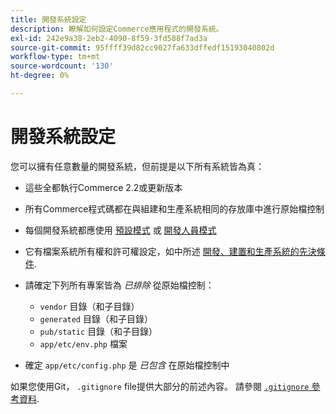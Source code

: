 ```yaml
---
title: 開發系統設定
description: 瞭解如何設定Commerce應用程式的開發系統。
exl-id: 242e9a38-2eb2-4090-8f59-3fd588f7ad3a
source-git-commit: 95ffff39d82cc9027fa633dffedf15193040802d
workflow-type: tm+mt
source-wordcount: '130'
ht-degree: 0%

---
```


# 開發系統設定

您可以擁有任意數量的開發系統，但前提是以下所有系統皆為真：

- 這些全都執行Commerce 2.2或更新版本
- 所有Commerce程式碼都在與組建和生產系統相同的存放庫中進行原始檔控制
- 每個開發系統都應使用 [預設模式](../bootstrap/application-modes.md#default-mode) 或 [開發人員模式](../bootstrap/application-modes.md#developer-mode)
- 它有檔案系統所有權和許可權設定，如中所述 [開發、建置和生產系統的先決條件](../deployment/technical-details.md).
- 請確定下列所有專案皆為 _已排除_ 從原始檔控制：

   - `vendor` 目錄（和子目錄）
   - `generated` 目錄（和子目錄）
   - `pub/static` 目錄（和子目錄）
   - `app/etc/env.php` 檔案

- 確定 `app/etc/config.php` 是 _已包含_ 在原始檔控制中

如果您使用Git， `.gitignore` file提供大部分的前述內容。 請參閱 [`.gitignore` 參考資料](../reference/config-reference-gitignore.md).
